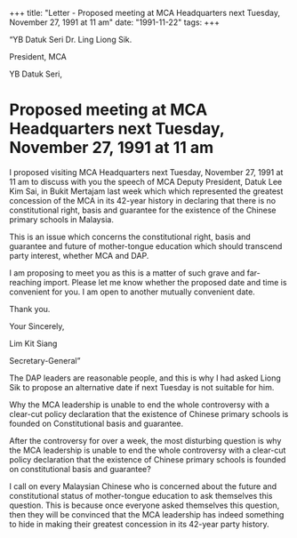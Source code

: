 +++ 
title: "Letter - Proposed meeting at MCA Headquarters next Tuesday, November 27, 1991 at 11 am"
date: "1991-11-22"
tags:
+++

“YB Datuk Seri Dr. Ling Liong Sik.

President, MCA

YB Datuk Seri, 

# Proposed meeting at MCA Headquarters next Tuesday, November 27, 1991 at 11 am		

I proposed visiting MCA Headquarters next Tuesday, November 27, 1991 at 11 am to discuss with you the speech of MCA Deputy President, Datuk Lee Kim Sai, in Bukit Mertajam last week which which represented the greatest concession of the MCA in its 42-year history in declaring that there is no constitutional right, basis and guarantee for the existence of the Chinese primary schools in Malaysia.</u>

This is an issue which concerns the constitutional right, basis and guarantee and future of mother-tongue education which should transcend party interest, whether MCA and DAP.

I am proposing to meet you as this is a matter of such grave and far-reaching import. Please let me know whether the proposed date and time is convenient for you. I am open to another mutually convenient date.

Thank you.

Your Sincerely,

Lim Kit Siang

Secretary-General”

The DAP leaders are reasonable people, and this is why I had asked Liong Sik to propose an alternative date if next Tuesday is not suitable for him.

Why the MCA leadership is unable to end the whole controversy with a clear-cut policy declaration that the existence of Chinese primary schools is founded on Constitutional basis and guarantee.

After the controversy for over a week, the most disturbing question is why the MCA leadership is unable to end the whole controversy with a clear-cut policy declaration that the existence of Chinese primary schools is founded on constitutional basis and guarantee?

I call on every Malaysian Chinese who is concerned about the future and constitutional status of mother-tongue education to ask themselves this question. This is because once everyone asked themselves this question, then they will be convinced that the MCA leadership has indeed something to hide in making their greatest concession in its 42-year party history.
 
